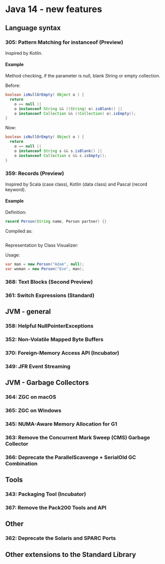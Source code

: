 # Java 14 - new features

## Language syntax
### 305: 	Pattern Matching for instanceof (Preview)
Inspired by Kotlin.

#### Example
Method checking, if the parameter is null, blank String or empty collection.

Before:
```java
boolean isNullOrEmpty( Object o ) {
  return
    o == null ||
    o instanceof String && ((String) o).isBlank() ||
    o instanceof Collection && ((Collection) o).isEmpty();
}
```

Now:
```java
boolean isNullOrEmpty( Object o ) {
  return
    o == null ||
    o instanceof String s && s.isBlank() ||
    o instanceof Collection c && c.isEmpty();
}
```

### 359: 	Records (Preview)
Inspired by Scala (case class), Kotlin (data class) and Pascal (record keyword).

#### Example
Definition:
```java
record Person(String name, Person partner) {}
```

Compiled as:
```
```

Representation by Class Visualizer:


Usage:
```java
var man = new Person("Adam", null);
var woman = new Person("Eve", man);
```

### 368: 	Text Blocks (Second Preview)
### 361: 	Switch Expressions (Standard)

## JVM - general
### 358: 	Helpful NullPointerExceptions
### 352: 	Non-Volatile Mapped Byte Buffers
### 370: 	Foreign-Memory Access API (Incubator)
### 349: 	JFR Event Streaming

## JVM - Garbage Collectors
### 364: 	ZGC on macOS
### 365: 	ZGC on Windows
### 345: 	NUMA-Aware Memory Allocation for G1
### 363: 	Remove the Concurrent Mark Sweep (CMS) Garbage Collector
### 366: 	Deprecate the ParallelScavenge + SerialOld GC Combination

## Tools
### 343: 	Packaging Tool (Incubator)
### 367: 	Remove the Pack200 Tools and API

## Other
### 362: 	Deprecate the Solaris and SPARC Ports

## Other extensions to the Standard Library
